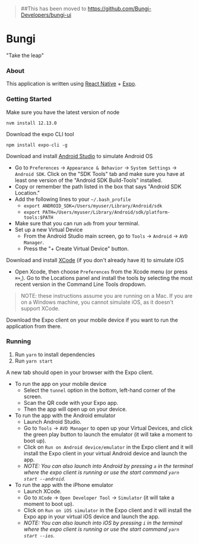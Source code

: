 > ##This has been moved to https://github.com/Bungi-Developers/bungi-ui

# Bungi
"Take the leap"

### About
This application is written using [React Native](https://facebook.github.io/react-native/docs/getting-started) + [Expo](https://docs.expo.io/versions/latest/).

### Getting Started
Make sure you have the latest version of node 
```
nvm install 12.13.0
```

Download the expo CLI tool
```
npm install expo-cli -g
```

Download and install [Android Studio](https://developer.android.com/studio) to simulate Android OS
* Go to `Preferences` -> `Appearance & Behavior` -> `System Settings` -> `Android SDK`. Click on the "SDK Tools" tab and make sure you have at least one version of the "Android SDK Build-Tools" installed.
* Copy or remember the path listed in the box that says "Android SDK Location."
* Add the following lines to your `~/.bash_profile`
    * `export ANDROID_SDK=/Users/myuser/Library/Android/sdk`
    * `export PATH=/Users/myuser/Library/Android/sdk/platform-tools:$PATH`
* Make sure that you can run `adb` from your terminal.
* Set up a new Virtual Device
    * From the Android Studio main screen, go to `Tools` -> `Android` -> `AVD Manager`.
    * Press the "+ Create Virtual Device" button.

Download and install [XCode](https://apps.apple.com/us/app/xcode/id497799835?mt=12) (if you don't already have it) to simulate iOS
* Open Xcode, then choose `Preferences` from the Xcode menu (or press `⌘+`,). Go to the Locations panel and install the tools by selecting the most recent version in the Command Line Tools dropdown.

> NOTE: these instructions assume you are running on a Mac. If you are on a Windows machine, you cannot simulate iOS, as it doesn't support XCode.

Download the Expo client on your mobile device if you want to run the application from there.

### Running
1. Run `yarn` to install dependencies
2. Run `yarn start`

A new tab should open in your browser with the Expo client.

* To run the app on your mobile device
    * Select the `tunnel` option in the bottom, left-hand corner of the screen.
    * Scan the QR code with your Expo app.
    * Then the app will open up on your device.
* To run the app with the Android emulator
    * Launch Android Studio.
    * Go to `Tools` -> `AVD Manager` to open up your Virtual Devices, and click the green play button to launch the emulator (it will take a moment to boot up).
    * Click on `Run on Android device/emulator` in the Expo client and it will install the Expo client in your virtual Android device and launch the app.
    * _NOTE: You can also launch into Android by pressing `a` in the terminal where the expo client is running or use the start command `yarn start --android`._
* To run the app with the iPhone emulator
    * Launch XCode.
    * Go to `XCode` -> `Open Developer Tool` -> `Simulator` (it will take a moment to boot up).
    * Click on `Run on iOS simulator` in the Expo client and it will install the Expo app in your virtual iOS device and launch the app.
    * _NOTE: You can also launch into iOS by pressing `i` in the terminal where the expo client is running or use the start command `yarn start --ios`._


